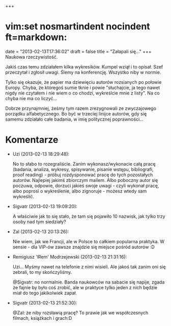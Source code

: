 +++
# vim:set nosmartindent nocindent ft=markdown:
date = "2013-02-13T17:36:02"
draft = false
title = "Załapali się..."
+++
Naukowa rzeczywistość.

Jakiś czas temu zdziałałem kilka wykresików. Kumpel wziął i to opisał. Szef
przeczytał i zgłosił uwagi. Ślemy na konferencję. Wszystko niby w normie.

Tylko się okazuje, że papier ma dziewięciu autorów rozsianych po połowie
Europy. Chyba, że któregoś sumie tknie i powie "słuchajcie, ja tego nawet
nigdy nie czytałem i nie wiem o co chodzi, wykreślcie mnie z listy". Na co
chyba nie ma co liczyć...

Dobrze przynajmniej, żeśmy tym razem zrezygnowali ze zwyczajowego porządku
alfabetycznego. Bo być w trzeciej linijce autorów, gdy się samemu zdziałało
całe badania, w imię politycznej poprawności...

# Komentarze

* Uzi (2013-02-13 18:29:48): <p>No to słabo to rozegraliście. Zanim
  wykonasz/wykonacie całą pracę (badania, analiza, wykresy, spisywanie, pisanie
  wstępu, bibliografi, proof reading) - próbuj rozdysponować pracę do tych
  pozostałych autorów. Najlepiej jakimś zbiorczym mailem. Albo poboczny autor
  się poczuwa, odpowie, dorzuci jakieś swoje uwagi - czyli wykonał pracę, albo
  poprosi o wykreślenie, albo zignoruje - możesz wtedy sam wykreślić.</p>
* Sigvatr (2013-02-13 19:09:20): <p>A właściwie jak to się stało, że tam się
  pojawiło 10 nazwisk, jak tylko trzy osoby nad tym siedziały?</p>
* Zal (2013-02-13 20:13:26): <p>Nie wiem, jak we Francji, ale w Polsce to
  całkiem popularna praktyka. W sensie - dla VIP-ów zawsze znajdzie się miejsce
  pośród autorów :D</p>
* Remigiusz 'lRem' Modrzejewski (2013-02-13 21:31:16): <p>Uzi… Myśmy nawet na
  telefonie z nimi wisieli. Ale jakoś tak zanim oni się zebrali, to my
  skończyliśmy.</p>  <p>@Sigvatr: no normalnie. Banda naukowców na sabacie się
  napije, zgada że fajnie by było coś zrobić, ale w praktyce tylko jeden z nich
  będzie miał do tego jakikolwiek zapał.</p>
* Sigvatr (2013-02-13 21:52:30): <p>@Zal: że niby rozsławią pracę? To prawie jak
  we współczesnych filmach, książkach i grach:D</p>
